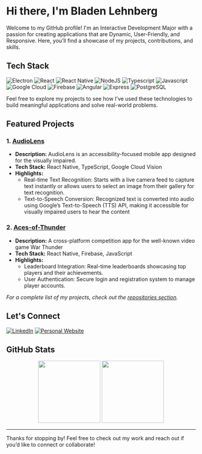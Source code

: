 # Hi there, I'm Bladen Lehnberg

Welcome to my GitHub profile! I'm an Interactive Development Major with a passion for creating applications that are Dynamic, User-Friendly, and Responsive. Here, you’ll find a showcase of my projects, contributions, and skills.


## Tech Stack

![Electron](https://img.shields.io/badge/Electron-2B2E3A?style=for-the-badge&logo=electron&logoColor=9FEAF9)
![React](https://img.shields.io/badge/React-20232A?style=for-the-badge&logo=react&logoColor=61DAFB)
![React Native](https://img.shields.io/badge/react_native-%2320232a.svg?style=for-the-badge&logo=react&logoColor=%2361DAFB)
![NodeJS](https://img.shields.io/badge/Node%20js-339933?style=for-the-badge&logo=nodedotjs&logoColor=white)
![Typescript](https://img.shields.io/badge/TypeScript-007ACC?style=for-the-badge&logo=typescript&logoColor=white)
![Javascript](https://img.shields.io/badge/JavaScript-323330?style=for-the-badge&logo=javascript&logoColor=F7DF1E)
![Google Cloud](https://img.shields.io/badge/GoogleCloud-%234285F4.svg?style=for-the-badge&logo=google-cloud&logoColor=white)
![Firebase](https://img.shields.io/badge/firebase-a08021?style=for-the-badge&logo=firebase&logoColor=ffcd34)
![Angular](https://img.shields.io/badge/Angular-DD0031?style=for-the-badge&logo=angular&logoColor=white)
![Express](https://img.shields.io/badge/Express%20js-000000?style=for-the-badge&logo=express&logoColor=white)
![PostgreSQL](https://img.shields.io/badge/PostgreSQL-316192?style=for-the-badge&logo=postgresql&logoColor=white)

Feel free to explore my projects to see how I’ve used these technologies to build meaningful applications and solve real-world problems.



## Featured Projects

### 1. [AudioLens](https://github.com/Bladeyboy54/AudioLens)
- **Description:** AudioLens is an accessibility-focused mobile app designed for the visually impaired.
- **Tech Stack:** React Native, TypeScript, Google Cloud Vision
- **Highlights:**
  - Real-time Text Recognition: Starts with a live camera feed to capture text instantly or allows users to select an image from their gallery for text recognition.
  - Text-to-Speech Conversion: Recognized text is converted into audio using Google’s Text-to-Speech (TTS) API, making it accessible for visually impaired users to hear the content

### 2. [Aces-of-Thunder](https://github.com/Bladeyboy54/Aces-of-Thunder)
- **Description:** A cross-platform competition app for the well-known video game War Thunder
- **Tech Stack:** React Native, Firebase, JavaScript
- **Highlights:**
  - Leaderboard Integration: Real-time leaderboards showcasing top players and their achievements.
  - User Authentication: Secure login and registration system to manage player accounts.

_For a complete list of my projects, check out the [repositories section](https://github.com/Bladeyboy54?tab=repositories)._


## Let's Connect

[![LinkedIn](https://img.shields.io/badge/LinkedIn-0077B5?style=for-the-badge&logo=linkedin&logoColor=white)](https://www.linkedin.com/in/bladen-lehnberg-230778335/)
[![Personal Website](https://img.shields.io/badge/Gmail-D14836?style=for-the-badge&logo=gmail&logoColor=white)](mailto:bladenlehnberg20@gmail.com)



## GitHub Stats

<div>
  <p align="center">
    <img src="https://github-readme-stats.vercel.app/api?username=Bladeyboy54&show_icons=true&theme=highcontrast" height="165" />
    <img src="https://github-readme-stats.vercel.app/api/top-langs/?username=Bladeyboy54&layout=donut&theme=highcontrast" height="165" />
  </p>
</div>

---

Thanks for stopping by!  Feel free to check out my work and reach out if you’d like to connect or collaborate!

